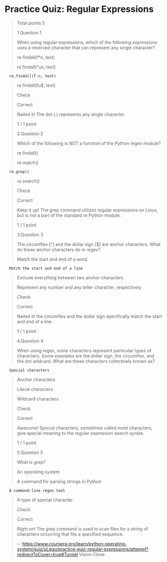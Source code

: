 # Practice Quiz: Regular Expressions
> 
> Total points 5
> 
>  1.Question 1
> 
> When using regular expressions, which of the following expressions uses a reserved character that can represent any single character? 
> 
>  re.findall(f*n, text) 
> 
>  re.findall(^un, text) 
> 

      re.findall(f.n, text) 
> 
>  re.findall(fu$, text) 
> 
> Check
> 
> Correct
> 
> Nailed it! The dot (.) represents any single character.
> 
> 1 / 1 point
> 
>  2.Question 2
> 
> Which of the following is NOT a function of the Python regex module? 
> 
>  re.findall() 
> 
>  re.match() 
> 

      re.grep() 
> 
>  re.search() 
> 
> Check
> 
> Correct
> 
> Keep it up! The grep command utilizes regular expressions on Linux, but is not a part of the standard re Python module.
> 
> 1 / 1 point
> 
>  3.Question 3
> 
> The circumflex [^] and the dollar sign [$] are anchor characters. What do these anchor characters do in regex? 
> 
>  Match the start and end of a word. 
> 

      Match the start and end of a line 
> 
>  Exclude everything between two anchor characters 
> 
>  Represent any number and any letter character, respectively 
> 
> Check
> 
> Correct
> 
> Nailed it! the circumflex and the dollar sign specifically match the start and end of a line.
> 
> 1 / 1 point
> 
>  4.Question 4
> 
> When using regex, some characters represent particular types of characters. Some examples are the dollar sign, the circumflex, and the dot wildcard. What are these characters collectively known as? 
> 

      Special characters 
> 
>  Anchor characters 
> 
>  Literal characters 
> 
>  Wildcard characters 
> 
> Check
> 
> Correct
> 
> Awesome! Special characters, sometimes called _meta_ characters, give special meaning to the regular expression search syntax.
> 
> 1 / 1 point
> 
>  5.Question 5
> 
> What is grep? 
> 
>  An operating system 
> 
>  A command for parsing strings in Python 
> 

      A command-line regex tool 
> 
>  A type of special character 
> 
> Check
> 
> Correct
> 
> Right on! The grep command is used to scan files for a string of characters occurring that fits a specified sequence.
>
> -- https://www.coursera.org/learn/python-operating-system/quiz/uLqgu/practice-quiz-regular-expressions/attempt?redirectToCover=true#Tunnel Vision Close
